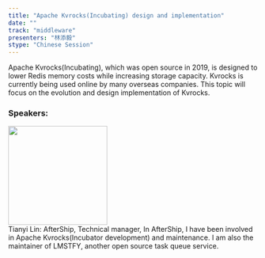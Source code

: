 ```yaml
---
title: "Apache Kvrocks(Incubating) design and implementation"
date: "" 
track: "middleware"
presenters: "林添毅"
stype: "Chinese Session"
---
```

Apache Kvrocks(Incubating), which was open source in 2019, is designed to lower Redis memory costs while increasing storage capacity. Kvrocks is currently being used online by many overseas companies. This topic will focus on the evolution and design implementation of Kvrocks.
 ### Speakers: 
 <img src="images/speaker/1080.png" width="200" /><br>Tianyi Lin: AfterShip, Technical manager, In AfterShip, I have been involved in Apache Kvrocks(Incubator development) and maintenance. I am also the maintainer of LMSTFY, another open source task queue service.

 